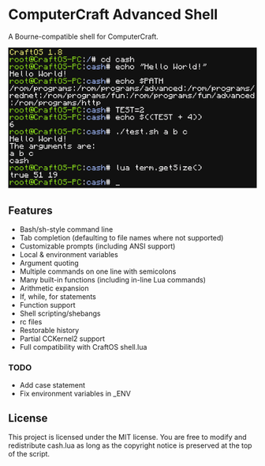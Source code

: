# ComputerCraft Advanced Shell
A Bourne-compatible shell for ComputerCraft.

![image](image.png)

## Features
* Bash/sh-style command line
* Tab completion (defaulting to file names where not supported)
* Customizable prompts (including ANSI support)
* Local & environment variables
* Argument quoting
* Multiple commands on one line with semicolons
* Many built-in functions (including in-line Lua commands)
* Arithmetic expansion
* If, while, for statements
* Function support
* Shell scripting/shebangs
* rc files
* Restorable history
* Partial CCKernel2 support
* Full compatibility with CraftOS shell.lua

### TODO
* Add case statement
* Fix environment variables in _ENV

## License
This project is licensed under the MIT license. You are free to modify and redistribute cash.lua as long as the copyright notice is preserved at the top of the script.